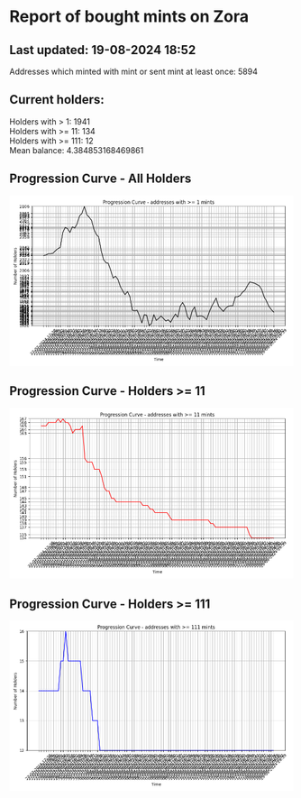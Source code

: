 # Report of bought mints on Zora
## Last updated: 19-08-2024 18:52
Addresses which minted with mint or sent mint at least once: 5894

## Current holders:
Holders with > 1: 1941  
Holders with >= 11: 134  
Holders with >= 111: 12  
Mean balance: 4.384853168469861  

## Progression Curve - All Holders
![addresses with >= 1 mint](progression_curve_all.png)
## Progression Curve - Holders >= 11
![addresses with >= 11 mints](progression_curve_gt_11.png)
## Progression Curve - Holders >= 111
![addresses with >= 111 mints](progression_curve_gt_111.png)
